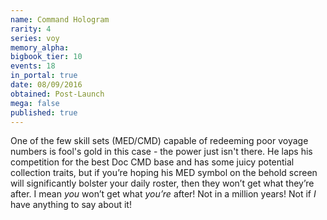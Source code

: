 ```yaml
---
name: Command Hologram
rarity: 4
series: voy
memory_alpha:
bigbook_tier: 10
events: 18
in_portal: true
date: 08/09/2016
obtained: Post-Launch
mega: false
published: true
---
```


One of the few skill sets (MED/CMD) capable of redeeming poor voyage numbers is fool's gold in this case - the power just isn't there. He laps his competition for the best Doc CMD base and has some juicy potential collection traits, but if you’re hoping his MED symbol on the behold screen will significantly bolster your daily roster, then they won’t get what they’re after. I mean *you* won’t get what *you’re* after! Not in a million years! Not if *I* have anything to say about it!
